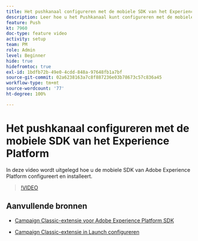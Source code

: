 ```yaml
---
title: Het pushkanaal configureren met de mobiele SDK van het Experience Platform
description: Leer hoe u het Pushkanaal kunt configureren met de mobiele SDK van Experience Cloud.
feature: Push
kt: 7960
doc-type: feature video
activity: setup
team: PM
role: Admin
level: Beginner
hide: true
hidefromtoc: true
exl-id: 1bdfb72b-49e0-4cdd-848a-97648fb1a7bf
source-git-commit: 02a6238163a7c8f887236e03b78673c57c836a45
workflow-type: tm+mt
source-wordcount: '77'
ht-degree: 100%

---
```


# Het pushkanaal configureren met de mobiele SDK van het Experience Platform

In deze video wordt uitgelegd hoe u de mobiele SDK van Adobe Experience Platform configureert en installeert.

>[!VIDEO](https://video.tv.adobe.com/v/27699?quality=12)


## Aanvullende bronnen

* [Campaign Classic-extensie voor Adobe Experience Platform SDK](https://helpx-internal.corp.adobe.com/content/help/nl/campaign/kb/acc-aep-extension.html)

* [Campaign Classic-extensie in Launch configureren](https://aep-sdks.gitbook.io/docs/using-mobile-extensions/adobe-campaignclassic)
